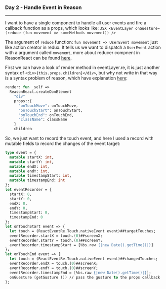 ### Day 2 - Handle Event in Reason
***

I want to have a single component to handle all user events and fire a callback function as a props, which looks like:
`JSX
<EventLayer
  onGuesture=(reduce (fun movement => someMethods movement))
/>
`

The argument of `reduce` function: `fun movement => UserEvent movement` just like action creator in redux. It tells us we want to dispatch a `UserEvent` action with a argument called `movement`, more about reducer compnent in ReasonReact can be found [here](https://reasonml.github.io/reason-react/docs/en/state-actions-reducer.html).

First we can have a look of render method in eventLayer.re, it is just another syntax of  `<div>{this.props.children}</div>`, but why not write in that way is a syntax problem of reason, which have explanation [here](https://reasonml.github.io/reason-react/docs/en/children.html):
```OCaml
render: fun _self =>
  ReasonReact.createDomElement
    "div"
    props::{
      "onTouchMove": onTouchMove,
      "onTouchStart": onTouchStart,
      "onTouchEnd": onTouchEnd,
      "className": className
    }
    children
```

So, we just want to record the touch event, and here I used a record with mutable fields to record the changes of the event target:
```OCaml
type event = {
  mutable startX: int,
  mutable startY: int,
  mutable endX: int,
  mutable endY: int,
  mutable timestampStart: int,
  mutable timestampEnd: int
};
let eventRecorder = {
  startX: 0,
  startY: 0,
  endX: 0,
  endY: 0,
  timestampStart: 0,
  timestampEnd: 0
};
let onTouchStart event => {
  let touch = (ReactEventRe.Touch.nativeEvent event)##targetTouches;
  eventRecorder.startX = touch.(0)##screenX;
  eventRecorder.startY = touch.(0)##screenY;
  eventRecorder.timestampStart = [%bs.raw {|new Date().getTime()|}]
};
let onTouchEnd event => {
  let touch = (ReactEventRe.Touch.nativeEvent event)##changedTouches;
  eventRecorder.endX = touch.(0)##screenX;
  eventRecorder.endY = touch.(0)##screenY;
  eventRecorder.timestampEnd = [%bs.raw {|new Date().getTime()|}];
  onGuesture (getGusture ()) // pass the gusture to the props callback function
};
```
